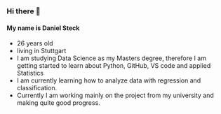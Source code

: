 ### Hi there 👋
#### My name is Daniel Steck 

- 26 years old
- living in Stuttgart
- I am studying Data Science as my Masters degree, therefore I am getting started to learn about Python, GitHub, VS code and applied Statistics
- I am currently learning how to analyze data with regression and classification.
- Currently I am working mainly on the project from my university and making quite good progress.



<!--
**DanielSteck/DanielSteck** is a ✨ _special_ ✨ repository because its `README.md` (this file) appears on your GitHub profile.

Here are some ideas to get you started:

- 🔭 I’m currently working on ...
- 🌱 I’m currently learning ...
- 👯 I’m looking to collaborate on ...
- 🤔 I’m looking for help with ...
- 💬 Ask me about ...
- 📫 How to reach me: ...
- 😄 Pronouns: ...
- ⚡ Fun fact: ...
-->
